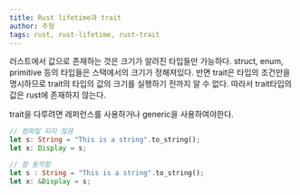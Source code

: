 ```yaml
---
title: Rust lifetime과 trait
author: 주형
tags: rust, rust-lifetime, rust-trait
---
```


러스트에서 값으로 존재하는 것은 크기가 알려진 타입들만 가능하다. struct, enum, primitive 등의 타입들은 스택에서의 크기가 정해져있다. 반면 trait은 타입의 조건만을 명시하므로 trait의 타입의 값의 크기를 실행하기 전까지 알 수 없다. 따라서 trait타입의 값은 rust에 존재하지 않는다.

trait을 다루려면 레퍼런스를 사용하거나 generic을 사용하여야한다.

```rust
// 컴파일 되지 않음
let s: String = "This is a string".to_string();
let x: Display = s;
```

```rust
// 잘 동작함
let s : String = "This is a string".to_string();
let x: &Display = s;
```